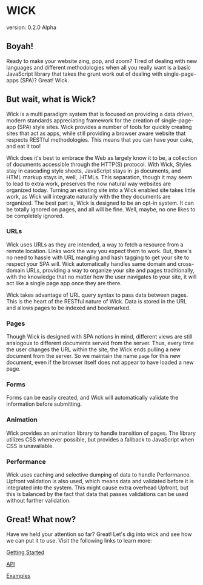 # WICK

version: 0.2.0 Alpha

## Boyah!

Ready to make your website zing, pop, and zoom? Tired of dealing with new languages and different methodologies when all you really want is a basic JavaScript library that takes the grunt work out of dealing with single-page-apps (SPA)? Great! Wick.

## But wait, what is Wick?

Wick is a multi paradigm system that is focused on providing a data driven, modern standards appreciating framework for the creation of single-page-app (SPA) style sites. Wick provides a number of tools for quickly creating sites that act as apps, while still providing a browser aware website that respects RESTful methodologies. This means that you can have your cake, and eat it too!

Wick does it's best to embrace the Web as largely know it to be, a collection of documents accessible through the HTTP(S) protocol. With Wick, Styles stay in cascading style sheets, JavaScript stays in .js documents, and HTML markup stays in, well, .HTMLs. This separation, though it may seem to lead to extra work, preserves the now natural way websites are organized today. Turning an existing site into a Wick enabled site takes little work, as Wick will integrate naturally with the they documents are organized. The best part is, Wick is designed to be an opt-in system. It can be totally ignored on pages, and all will be fine. Well, maybe, no one likes to be completely ignored.

### URLs

Wick uses URLs as they are intended, a way to fetch a resource from a remote location. Links work the way you expect them to work. But, there's no need to hassle with URL mangling and hash tagging to get your site to respect your SPA will. Wick automatically handles same domain and cross-domain URLs, providing a way to organize your site and pages traditionally, with the knowledge that no matter how the user navigates to your site, it will act like a single page app once they are there.

Wick takes advantage of URL query syntax to pass data between pages. This is the heart of the RESTful nature of Wick. Data is stored in the URL and allows pages to be indexed and bookmarked.  

### Pages

Though Wick is designed with SPA notions in mind, different views are still analogous to different documents served from the server. Thus, every time the user changes the URL within the site, the Wick ends pulling a new document from the server. So we maintain the name `page` for this new document, even if the browser itself does not appear to have loaded a new page.

### Forms

Forms can be easily created, and Wick will automatically validate the information before submitting.

### Animation

Wick provides an animation library to handle transition of pages. The library utilizes CSS whenever possible, but provides a fallback to JavaScript when CSS is unavailable.

### Performance

Wick uses caching and selective dumping of data to handle Performance. Upfront validation is also used, which means data and validated before it is integrated into the system. This might cause extra overhead Upfront, but this is balanced by the fact that data that passes validations can be used without further validation.

## Great! What now?

Have we held your attention so far? Great! Let's dig into wick and see how we can put it to use. Visit the following links to learn more:

[Getting Started](https://galactrax.github.io/wick/documents/getting_started_with_wick.html)

[API](https://galactrax.github.io/wick/documents/api/index.html)

[Examples](https://galactrax.github.io/wick/documents/examples.html)
